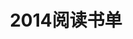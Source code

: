 ---
layout: book
title: 2014阅读书单
category: 读书
keywords: 阅读,书单,2014
books: 
    - title: 失败的逻辑
      status: 已读
      author: 迪特里希·德尔纳  
      publisher: 上海科教出版社
      language: 中文
      link: http://book.douban.com/subject/5417235/
      cover: /public/upload/book/sbdlj.jpg
      description: 趣味与严谨并存的一本书，凡事因何而出错？个中逻辑与原因确实少有人深入分析过。很值得一看的一本书！
    - title: 爆发：大数据时代预见未来的新思维
      status: 已读
      author: 艾伯特-拉斯洛·巴拉巴西 
      publisher: 中国人民大学出版社
      language: 中文
      link: http://book.douban.com/subject/10769712/
      cover: /public/upload/book/bfdsj.jpg
      description: 当今社会，不懂点大数据的知识还怎么混，不过这本书不太适合做导论，而且作者的预测度结论也不甚苟同。
    - title: 中国式管理
      status: 已读
      author: 曾仕强 
      publisher: 广东经济出版社
      language: 中文
      link: http://book.douban.com/subject/4706163/
      cover: /public/upload/book/zgsgl.jpg
      description: 虽然有不少人吐槽，但是个人认为其中的思维模式还是很值得反思的！
    - title: 三体Ⅱ：黑暗森林
      status: 已读
      author: 刘慈欣 
      publisher: 重庆出版社
      language: 中文
      link: http://book.douban.com/subject/3066477/
      cover: /public/upload/book/st2.jpg
      description: 写的很好的一部科幻小说，读完后不仅对作者的奇妙构思所震撼，同时也引发了对外星世界的重新思考!
    - title: 三体Ⅰ：地球往事
      status: 已读
      author: 刘慈欣 
      publisher: 重庆出版社
      language: 中文
      link: http://book.douban.com/subject/2567698/
      cover: /public/upload/book/st1.jpg
      description: 写的很好的一部科幻小说，读完后不仅对作者的奇妙构思所震撼，同时也引发了对外星世界的重新思考!
    - title: 暗时间
      status: 已读
      author: 刘未鹏 
      publisher: 电子工业出版社
      language: 中文
      link: http://book.douban.com/subject/6709809/
      cover: /public/upload/book/asj.jpg
      description:
    - title: 追风筝的人
      status: 已读
      author: Khaled Hosseini
      publisher: 上海人民出版社
      language: 中文
      link: http://book.douban.com/subject/1770782/
      cover: /public/upload/book/zfzdr.jpg
      description: 很火的一本书了，相信每个人的心中都有一个哈桑！
---